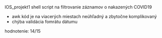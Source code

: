 IOS_projekt1
shell script na filtrovanie záznamov o nakazených COVID19

- awk kód je na viacerých miestach neúhľadný a zbytočne komplikovaný 
- chýba validácia fomrátu dátumu

hodnotenie: 14/15
